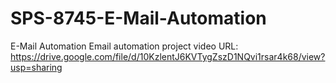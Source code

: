 # SPS-8745-E-Mail-Automation
E-Mail Automation
Email automation project video URL: https://drive.google.com/file/d/10KzlentJ6KVTygZszD1NQvi1rsar4k68/view?usp=sharing
